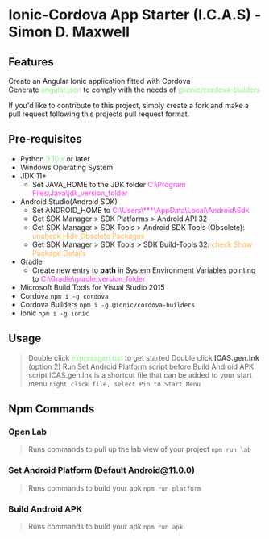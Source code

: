 <style>
    .instruction {
        color: #FBB454;
    }
    .path {
        color: #F637EC;
    }
    .noun {
        color: lightgreen;
    }
    .fa-star {
        color: yellow;
    }
    .fa-triangle-exclamation {
        color: red;
    }
</style>

<link rel="stylesheet" href="https://cdnjs.cloudflare.com/ajax/libs/font-awesome/6.1.2/css/all.min.css">

# Ionic-Cordova App Starter (I.C.A.S) - Simon D. Maxwell

## Features

<i class="fa-solid fa-star"></i> Create an Angular Ionic application fitted with Cordova <br/>
<i class="fa-solid fa-star"></i> Generate <span class="noun">angular.json</span> to comply with the needs of <span class="noun">@ionic/cordova-builders</span> <br/>

If you'd like to contribute to this project, simply create a fork and make a pull request following this projects pull request format.

## Pre-requisites

-   Python <span class="noun">3.10.x</span> or later <i class="fa-solid fa-triangle-exclamation"></i>
-   Windows Operating System <i class="fa-solid fa-triangle-exclamation"></i>
-   JDK 11+ <i class="fa-solid fa-triangle-exclamation"></i>
    -   Set JAVA_HOME to the JDK folder <span class="path">C:\Program Files\Java\jdk_version_folder</span> <i class="fa-solid fa-triangle-exclamation"></i>
-   Android Studio(Android SDK) <i class="fa-solid fa-triangle-exclamation"></i>
    -   Set ANDROID_HOME to <span class="path">C:\Users\\\*\*\*\AppData\Local\Android\Sdk</span> <i class="fa-solid fa-triangle-exclamation"></i>
    -   Get SDK Manager > SDK Platforms > Android API 32 <i class="fa-solid fa-triangle-exclamation"></i>
    -   Get SDK Manager > SDK Tools > Android SDK Tools (Obsolete): <span class="instruction">uncheck Hide Obsolete Packages</span> <i class="fa-solid fa-triangle-exclamation"></i>
    -   Get SDK Manager > SDK Tools > SDK Build-Tools 32: <span class=instruction>check Show Package Details</span> <i class="fa-solid fa-triangle-exclamation"></i>
-   Gradle <i class="fa-solid fa-triangle-exclamation"></i>
    -   Create new entry to **path** in System Environment Variables pointing to <span class="path">C:\Gradle\gradle_version_folder</span> <i class="fa-solid fa-triangle-exclamation"></i>
-   Microsoft Build Tools for Visual Studio 2015 <i class="fa-solid fa-triangle-exclamation"></i>
-   Cordova `npm i -g cordova` <i class="fa-solid fa-triangle-exclamation"></i>
-   Cordova Builders `npm i -g @ionic/cordova-builders` <i class="fa-solid fa-triangle-exclamation"></i>
-   Ionic `npm i -g ionic` <i class="fa-solid fa-triangle-exclamation"></i>

## Usage

> Double click <span class="noun">expressgen.bat</span> to get started
> Double click **ICAS.gen.Ink** (option 2)
> Run Set Android Platform script before Build Android APK script
> ICAS.gen.Ink is a shortcut file that can be added to your start menu `right click file, select Pin to Start Menu`

## Npm Commands

### Open Lab <i class="fa-solid fa-flask"></i>

> Runs commands to pull up the lab view of your project `npm run lab`

### Set Android Platform (Default Android@11.0.0) <i class="fa-brands fa-android"></i>

> Runs commands to build your apk `npm run platform`

### Build Android APK <i class="fa-brands fa-android"></i>

> Runs commands to build your apk `npm run apk`
